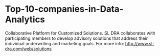 # Top-10-companies-in-Data-Analytics
Collaborative Platform for Customized Solutions. SL DRA collaborates with participating members to develop advisory solutions that address their individual underwriting and marketing goals. For more info: http://www.sl-dra.com/web/solutions
